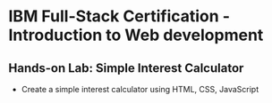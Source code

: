# IBM Full-Stack Certification - Introduction to Web development

## Hands-on Lab: Simple Interest Calculator
* Create a simple interest calculator using HTML, CSS, JavaScript

